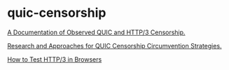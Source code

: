 # quic-censorship

[A Documentation of Observed QUIC and HTTP/3 Censorship.](document.md)

[Research and Approaches for QUIC Censorship Circumvention Strategies.](evade.md)

[How to Test HTTP/3 in Browsers](browsers.md)